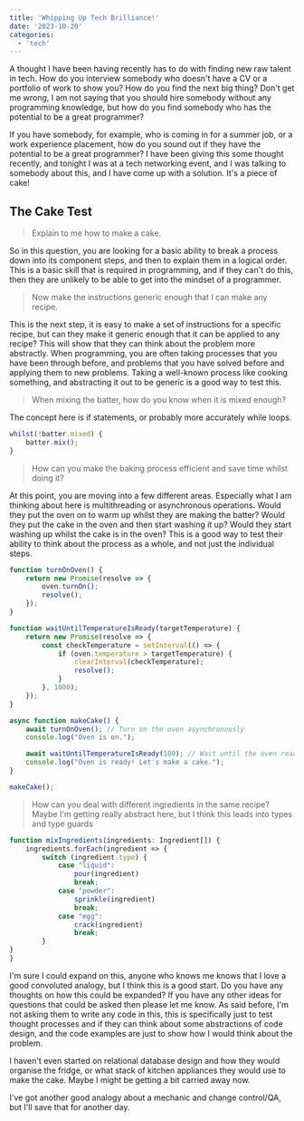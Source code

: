 ```yaml
---
title: 'Whipping Up Tech Brilliance!'
date: '2023-10-20'
categories:
  - 'tech'
---
```


A thought I have been having recently has to do with finding new raw talent in tech. How do you interview somebody who doesn't have a CV or a portfolio of work to show you? How do you find the next big thing? Don't get me wrong, I am not saying that you should hire somebody without any programming knowledge, but how do you find somebody who has the potential to be a great programmer?

If you have somebody, for example, who is coming in for a summer job, or a work experience placement, how do you sound out if they have the potential to be a great programmer? I have been giving this some thought recently, and tonight I was at a tech networking event, and I was talking to somebody about this, and I have come up with a solution. It's a piece of cake!

## The Cake Test

> Explain to me how to make a cake.

So in this question, you are looking for a basic ability to break a process down into its component steps, and then to explain them in a logical order. This is a basic skill that is required in programming, and if they can't do this, then they are unlikely to be able to get into the mindset of a programmer.

> Now make the instructions generic enough that I can make any recipe.

This is the next step, it is easy to make a set of instructions for a specific recipe, but can they make it generic enough that it can be applied to any recipe? This will show that they can think about the problem more abstractly. When programming, you are often taking processes that you have been through before, and problems that you have solved before and applying them to new problems. Taking a well-known process like cooking something, and abstracting it out to be generic is a good way to test this.

> When mixing the batter, how do you know when it is mixed enough?

The concept here is if statements, or probably more accurately while loops.

```typescript
whilst(!batter.mixed) {
    batter.mix();
}
```

> How can you make the baking process efficient and save time whilst doing it?

At this point, you are moving into a few different areas. Especially what I am thinking about here is multithreading or asynchronous operations. Would they put the oven on to warm up whilst they are making the batter? Would they put the cake in the oven and then start washing it up? Would they start washing up whilst the cake is in the oven? This is a good way to test their ability to think about the process as a whole, and not just the individual steps.

```typescript
function turnOnOven() {
    return new Promise(resolve => {
        oven.turnOn();
        resolve();
    });
}

function waitUntilTemperatureIsReady(targetTemperature) {
    return new Promise(resolve => {
        const checkTemperature = setInterval(() => {
            if (oven.temperature > targetTemperature) {
                clearInterval(checkTemperature);
                resolve();
            }
        }, 1000);
    });
}

async function makeCake() {
    await turnOnOven(); // Turn on the oven asynchronously
    console.log("Oven is on.");

    await waitUntilTemperatureIsReady(180); // Wait until the oven reaches 180°C
    console.log("Oven is ready! Let's make a cake.");
}

makeCake();
```

> How can you deal with different ingredients in the same recipe?
> Maybe I'm getting really abstract here, but I think this leads into types and type guards

```typescript
function mixIngredients(ingredients: Ingredient[]) {
    ingredients.forEach(ingredient => {
        switch (ingredient.type) {
            case "liquid":
                pour(ingredient)
                break;
            case "powder":
                sprinkle(ingredient)
                break;
            case "egg":
                crack(ingredient)
                break;
        }
}
}
```

I'm sure I could expand on this, anyone who knows me knows that I love a good convoluted analogy, but I think this is a good start. Do you have any thoughts on how this could be expanded? If you have any other ideas for questions that could be asked then please let me know. As said before, I'm not asking them to write any code in this, this is specifically just to test thought processes and if they can think about some abstractions of code design, and the code examples are just to show how I would think about the problem.

I haven't even started on relational database design and how they would organise the fridge, or what stack of kitchen appliances they would use to make the cake. Maybe I might be getting a bit carried away now.

I've got another good analogy about a mechanic and change control/QA, but I'll save that for another day.
